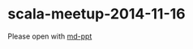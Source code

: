 scala-meetup-2014-11-16
=======================

Please open with [md-ppt](http://aiyanbo.github.io/md-ppt/player.html)

